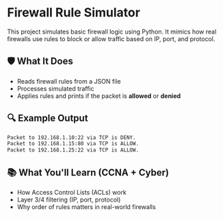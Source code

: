 # Firewall Rule Simulator

This project simulates basic firewall logic using Python. It mimics how real firewalls use rules to block or allow traffic based on IP, port, and protocol.

## 🛡️ What It Does

- Reads firewall rules from a JSON file
- Processes simulated traffic
- Applies rules and prints if the packet is **allowed** or **denied**

## 🔍 Example Output
```bash
Packet to 192.168.1.10:22 via TCP is DENY.
Packet to 192.168.1.15:80 via TCP is ALLOW.
Packet to 192.168.1.25:22 via TCP is ALLOW.
```
## 📚 What You'll Learn (CCNA + Cyber)

- How Access Control Lists (ACLs) work
- Layer 3/4 filtering (IP, port, protocol)
- Why order of rules matters in real-world firewalls
